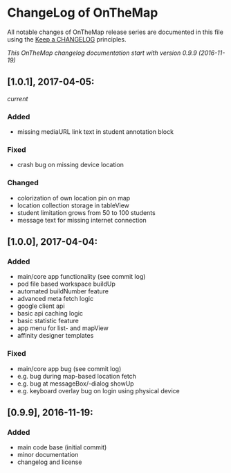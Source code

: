 # ChangeLog of OnTheMap

All notable changes of OnTheMap release series are documented in this file using the [Keep a CHANGELOG](http://keepachangelog.com/) principles.

_This OnTheMap changelog documentation start with version 0.9.9 (2016-11-19)_

## [1.0.1], 2017-04-05:
_current_

### Added

* missing mediaURL link text in student annotation block

### Fixed

* crash bug on missing device location

### Changed

* colorization of own location pin on map
* location collection storage in tableView
* student limitation grows from 50 to 100 students
* message text for missing internet connection


## [1.0.0], 2017-04-04:

### Added

* main/core app functionality (see commit log)
* pod file based workspace buildUp
* automated buildNumber feature
* advanced meta fetch logic
* google client api
* basic api caching logic
* basic statistic feature
* app menu for list- and mapView
* affinity designer templates

### Fixed

* main/core app bug (see commit log)
* e.g. bug during map-based location fetch
* e.g. bug at messageBox/-dialog showUp
* e.g. keyboard overlay bug on login using physical device


## [0.9.9], 2016-11-19:

### Added

* main code base (initial commit)
* minor documentation
* changelog and license
